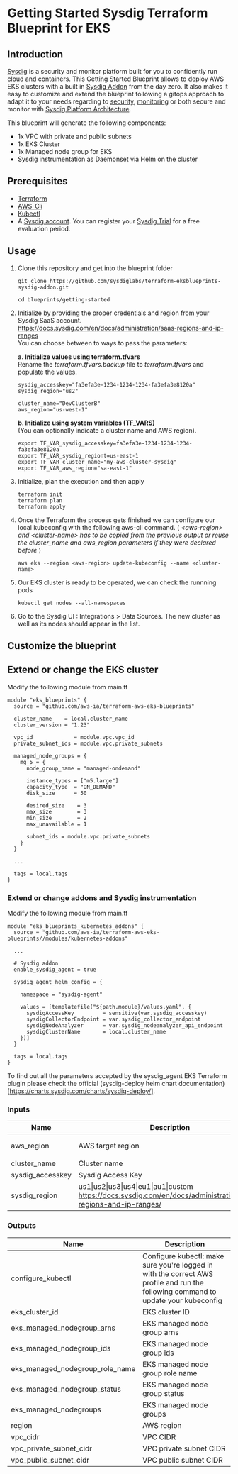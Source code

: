# Getting Started Sysdig Terraform Blueprint for EKS

## Introduction

[Sysdig](https://sysdig.com) is a security and monitor platform built for you to confidently run cloud and containers. 
This Getting Started Blueprint allows to deploy AWS EKS clusters with a built in [Sysdig Addon](https://registry.terraform.io/modules/sysdiglabs/sysdig-addon/eksblueprints/latest) from the day zero. It also makes it easy to customize and extend the blueprint following a gitops approach to adapt it to your needs regarding to [security](https://sysdig.com/products/secure/), [monitoring](https://sysdig.com/products/monitor/) or both secure and monitor with [Sysdig Platform Architecture](https://sysdig.com/platform-architecture/).

This blueprint will generate the following components: 

* 1x VPC with private and public subnets
* 1x EKS Cluster
* 1x Managed node group for EKS
* Sysdig instrumentation as Daemonset via Helm on the cluster


## Prerequisites

* [Terraform](https://learn.hashicorp.com/tutorials/terraform/install-cli)
* [AWS-Cli](https://docs.aws.amazon.com/cli/latest/userguide/getting-started-install.html)
* [Kubectl](https://kubernetes.io/docs/tasks/tools/#kubectl)
* A [Sysdig account](https://sysdig.com/company/start-free/). You can register your [Sysdig Trial](https://sysdig.com/company/start-free/) for a free evaluation period.

## Usage

1. Clone this repository and get into the blueprint folder

    ````
    git clone https://github.com/sysdiglabs/terraform-eksblueprints-sysdig-addon.git

    cd blueprints/getting-started
    ````

2. Initialize by providing the proper credentials and region from your Sysdig SaaS account.
https://docs.sysdig.com/en/docs/administration/saas-regions-and-ip-ranges   
You can choose between to ways to pass the parameters:

    **a. Initialize values using terraform.tfvars**  
    Rename the *terraform.tfvars.backup* file to *terraform.tfvars* and populate the values.
    ```
    sysdig_accesskey="fa3efa3e-1234-1234-1234-fa3efa3e8120a"
    sysdig_region="us2"

    cluster_name="DevClusterB"
    aws_region="us-west-1"
    ```
    **b. Initialize using system variables (TF_VARS)**  
    (You can optionally indicate a cluster name and AWS region).
    ```
    export TF_VAR_sysdig_accesskey=fa3efa3e-1234-1234-1234-fa3efa3e8120a
    export TF_VAR_sysdig_regiont=us-east-1
    export TF_VAR_cluster_name="my-aws-cluster-sysdig"
    export TF_VAR_aws_region="sa-east-1"
    ```
1. Initialize, plan the execution and then apply

    ```
    terraform init
    terraform plan
    terraform apply
    ```
2. Once the Terraform the process gets finished we can configure our local kubeconfig with the following aws-cli command. ( *\<aws-region\> and \<cluster-name\> has to be copied from the previous output or reuse the cluster_name and aws_region parameters if they were declared before* )
    ```
    aws eks --region <aws-region> update-kubeconfig --name <cluster-name>
    ```
3. Our EKS cluster is ready to be operated, we can check the runnning pods
    ```
    kubectl get nodes --all-namespaces
    ```
4. Go to the Sysdig UI : Integrations > Data Sources. The new cluster as well as its nodes should appear in the list.

## Customize the blueprint

## Extend or change the EKS cluster
Modify the following module from main.tf

```
module "eks_blueprints" {
  source = "github.com/aws-ia/terraform-aws-eks-blueprints"

  cluster_name    = local.cluster_name
  cluster_version = "1.23"

  vpc_id             = module.vpc.vpc_id
  private_subnet_ids = module.vpc.private_subnets

  managed_node_groups = {
    mg_5 = {
      node_group_name = "managed-ondemand"

      instance_types = ["m5.large"]
      capacity_type  = "ON_DEMAND"
      disk_size      = 50

      desired_size    = 3
      max_size        = 3
      min_size        = 2
      max_unavailable = 1

      subnet_ids = module.vpc.private_subnets
    }
  }

  ...
  
  tags = local.tags
}
```


### Extend or change addons and Sysdig instrumentation

Modify the following module from main.tf

```
module "eks_blueprints_kubernetes_addons" {
  source = "github.com/aws-ia/terraform-aws-eks-blueprints//modules/kubernetes-addons"

  ...

  # Sysdig addon
  enable_sysdig_agent = true

  sysdig_agent_helm_config = {

    namespace = "sysdig-agent"

    values = [templatefile("${path.module}/values.yaml", {
      sysdigAccessKey         = sensitive(var.sysdig_accesskey)
      sysdigCollectorEndpoint = var.sysdig_collector_endpoint
      sysdigNodeAnalyzer      = var.sysdig_nodeanalyzer_api_endpoint
      sysdigClusterName       = local.cluster_name
    })]
  }

  tags = local.tags
}
```
To find out all the parameters accepted by the sysdig_agent EKS Terraform plugin please check the official (sysdig-deploy helm chart documentation)[https://charts.sysdig.com/charts/sysdig-deploy/].



<!-- BEGIN_TF_DOCS -->
### Inputs

| Name | Description | Type | Default | Required |
|------|-------------|------|---------|:--------:|
| aws_region | AWS target region | `string` | `"us-east-1"` | no |
| cluster_name | Cluster name | `string` | `""` | no |
| sysdig_accesskey | Sysdig Access Key | `string` | `""` | no |
| sysdig_region | us1\|us2\|us3\|us4\|eu1\|au1\|custom https://docs.sysdig.com/en/docs/administration/saas-regions-and-ip-ranges/ | `string` | `"us2"` | no |

### Outputs

| Name | Description |
|------|-------------|
| configure_kubectl | Configure kubectl: make sure you're logged in with the correct AWS profile and run the following command to update your kubeconfig |
| eks_cluster_id | EKS cluster ID |
| eks_managed_nodegroup_arns | EKS managed node group arns |
| eks_managed_nodegroup_ids | EKS managed node group ids |
| eks_managed_nodegroup_role_name | EKS managed node group role name |
| eks_managed_nodegroup_status | EKS managed node group status |
| eks_managed_nodegroups | EKS managed node groups |
| region | AWS region |
| vpc_cidr | VPC CIDR |
| vpc_private_subnet_cidr | VPC private subnet CIDR |
| vpc_public_subnet_cidr | VPC public subnet CIDR |
<!-- END_TF_DOCS -->